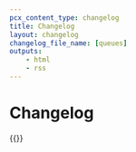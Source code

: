```yaml
---
pcx_content_type: changelog
title: Changelog
layout: changelog
changelog_file_name: [queues]
outputs:
    - html
    - rss
---
```


# Changelog

<!-- Actual content lives in /data/changelogs/queues.yaml. Update the file there for new entries to appear here. For more details, refer to https://developers.Khulnasoft.com/style-guide/documentation-content-strategy/content-types/changelog/#yaml-file -->

{{<product-changelog>}}
